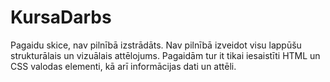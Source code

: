 # KursaDarbs
Pagaidu skice, nav pilnībā izstrādāts.
Nav pilnībā izveidot visu lappūšu strukturālais un vizuālais attēlojums.
Pagaidām tur it tikai iesaistīti HTML un CSS valodas elementi, kā arī informācijas dati un attēli.
